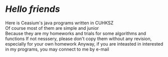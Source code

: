 # ***Hello friends***
Here is Ceasium's java programs written in CUHKSZ  
Of course most of them are simple and junior  
Because they are my homeworks and trials for some algorithms and functions
If not nesssery, please don't copy them without any revision, especially for your own homework
Anyway, if you are inteasted in interested in my programs, you may connect to me by e-mail